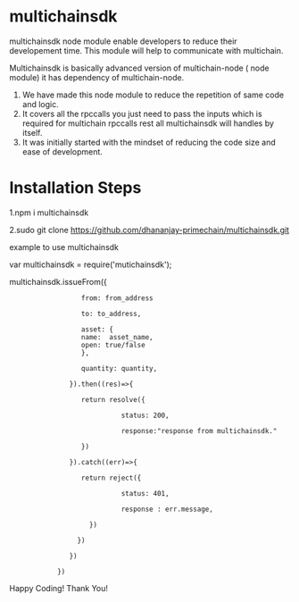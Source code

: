 # multichainsdk

multichainsdk node module enable developers to reduce their developement time. 
This module will help to communicate with multichain.

Multichainsdk is basically advanced version of multichain-node ( node module) it has dependency of multichain-node. 

1. We have made this node module to reduce the repetition of same code and logic.
2. It covers all the rpccalls you just need to pass the inputs which is required for multichain rpccalls rest all multichainsdk will handles by itself.
3. It was initially started with the mindset of reducing the code size and ease of development.


# Installation Steps

1.npm i multichainsdk

2.sudo git clone https://github.com/dhananjay-primechain/multichainsdk.git

example to use multichainsdk

var multichainsdk = require('mutichainsdk');


multichainsdk.issueFrom({

                      from: from_address

                      to: to_address,

                      asset: {
                      name:  asset_name,
                      open: true/false
                      },

                      quantity: quantity,

                   }).then((res)=>{

                      return resolve({

                                status: 200,

                                response:"response from multichainsdk."

                      })
                  
                   }).catch((err)=>{

                      return reject({

                                status: 401,

                                response : err.message,

                        })

                     })

                   })

                })
        
 Happy Coding! 
 Thank You!
